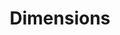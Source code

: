 ---
bigquery: https://console.cloud.google.com/bigquery?p=covid-19-dimensions-ai&page=table&d=data&t=publications
contributors: Digital Science, https://www.digital-science.com/
cost: Free for personal, non-commercial use.
description: Dimensions contains more than 100 million publications, ranging from
  articles published in scholarly journals, books and book chapters, to preprints
  and conference proceedings. All publications are contextualized with linked data
  sets, funding, publications, patents, clinical trials, and policy documents. You
  can also view associated categories, funders, institutions, and researcher profiles.
documentation: https://docs.dimensions.ai/bigquery/index.html
last_edit: Mon, 04 Apr 2022 19:04:00 GMT
location: https://www.dimensions.ai/products/free/
maintained_by: Digital Science, https://www.digital-science.com/
schema_fields: '[''funding_eur'', ''acronym'', ''associated_publication_pmid'', ''labels'',
  ''active_years'', ''jurisdiction'', ''funding_currency'', ''reference_ids'', ''citations_count'',
  ''name'', ''assignee_orgs'', ''abstract'', ''clinical_trial_ids'', ''category_hra'',
  ''research_org_countries'', ''category_for'', ''granted_date'', ''embargo_date'',
  ''status'', ''original_assignee'', ''foa_number'', ''date_online'', ''editors'',
  ''research_orgs'', ''acronyms'', ''year'', ''original_title'', ''current_assignee'',
  ''original_assignee_orgs'', ''funder_org'', ''application_number'', ''interventions'',
  ''phase'', ''research_org_cities'', ''funding_aud'', ''filing_status'', ''family_count'',
  ''inventor_names'', ''start_year'', ''doi'', ''associated_publication_doi'', ''categories'',
  ''end_date'', ''funder_org_state_codes'', ''email_address'', ''mesh_headings'',
  ''acknowledgements'', ''organisation_details'', ''funder_org_countries'', ''start_date'',
  ''arxiv_id'', ''authors'', ''eisbn'', ''ipcr'', ''category_icrp_ct'', ''funder_org_acronyms'',
  ''category_sdg'', ''external_ids'', ''repository_name'', ''isbn'', ''associated_publication_arxiv_id'',
  ''funder_orgs'', ''created_date'', ''relationships'', ''priority_date'', ''category_hrcs_hc'',
  ''open_access_categories_v2'', ''resulting_publication_doi'', ''funding_chf'', ''researcher_ids'',
  ''links'', ''date_print'', ''license'', ''linkout'', ''description'', ''book_title'',
  ''types'', ''category_icrp_cso'', ''open_access_categories'', ''gender'', ''associated_publication_id'',
  ''funding_details'', ''assignee_countries'', ''source_id'', ''repository_url'',
  ''citation_string'', ''aliases'', ''research_org_country_names'', ''family_id'',
  ''publisher'', ''filing_year'', ''category_uoa'', ''funding_jpy'', ''mesh_terms'',
  ''publication_ids'', ''resulting_publication_ids'', ''grant_number'', ''date_normal'',
  ''registry'', ''title'', ''original_abstract'', ''metrics'', ''research_org_state_codes'',
  ''cpc'', ''funder_org_cities'', ''funding_amount'', ''id'', ''wikipedia_url'', ''patent_ids'',
  ''conditions'', ''publication_year'', ''family_members_ids'', ''investigators'',
  ''priority_year'', ''date'', ''expiration_date'', ''funder_countries'', ''date_inserted'',
  ''parent_id'', ''cited_by_ids'', ''citations'', ''address'', ''category_hrcs_rac'',
  ''book_series_title'', ''kind'', ''issue'', ''proceedings_title'', ''granted_year'',
  ''funding_gbp'', ''funding_cny'', ''volume'', ''pmcid'', ''altmetrics'', ''category_rcdc'',
  ''filing_date'', ''pages'', ''funding_usd'', ''conference'', ''funding_nzd'', ''pmid'',
  ''current_assignee_countries'', ''research_org_city_names'', ''date_imported_gbq'',
  ''brief_title'', ''supporting_grant_ids'', ''funding_cad'', ''journal_lists'', ''research_org_state_names'',
  ''journal'', ''type'', ''current_assignee_orgs'', ''associated_grant_ids'', ''established'',
  ''language'', ''expiration_year'', ''repository_id'', ''concepts'', ''publication_date'',
  ''category_bra'', ''legal_events'', ''subtitles'', ''original_assignee_countries'',
  ''legal_status'', ''date_modified'', ''end_year'']'
shortname: dimensions
tags:
- scholarly literature
- patents
- funding
- clinical trials
- academic profiles
terms_of_use: 'Use of both the Dimensions COVID-19 dataset and full Dimensions dataset
  are subject to the Dimensions Terms of use: https://www.dimensions.ai/policies-terms-legal '
title: Dimensions
uuid: dcff88bd-fe6b-4fdb-8159-809bf9d7bc1c
---